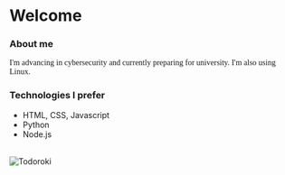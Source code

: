 # Welcome
<h3>About me</h3>
<p style="font-family:cursive;">
  I'm advancing in cybersecurity and currently preparing for university. I'm also using Linux.
</p>
<h3>Technologies I prefer</h3>
<ul>
  <li>HTML, CSS, Javascript</li>
  <li>Python</li>
  <li>Node.js</li>
</ul>
<br>
<img src="https://github.com/user-attachments/assets/cb3d4a0d-7c4c-440e-896f-c1153086f77b" alt="Todoroki" />
